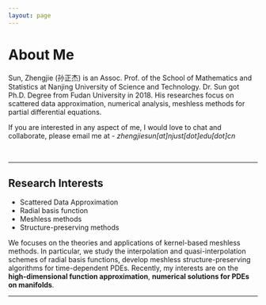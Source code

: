 ```yaml
---
layout: page
---
```


# About Me

Sun, Zhengjie (孙正杰) is an Assoc. Prof. of the School of Mathematics and Statistics at Nanjing University of Science and Technology. Dr. Sun got Ph.D. Degree from Fudan University in 2018. His researches focus on scattered data approximation, numerical analysis, meshless methods for partial differential equations.
<br>

If you are interested in any aspect of me, I would love to chat and collaborate, please email me at - *zhengjiesun[at]njust[dot]edu[dot]cn*


<br>

---

## Research Interests

- Scattered Data Approximation
- Radial basis function
- Meshless methods
- Structure-preserving methods

We focuses on the theories and applications of kernel-based meshless methods. In particular, we study the interpolation and quasi-interpolation schemes of radial basis functions, develop meshless structure-preserving algorithms for time-dependent PDEs. Recently, my interests are on the **high-dimensional function approximation**, **numerical solutions for PDEs on manifolds**.
<br>

---


